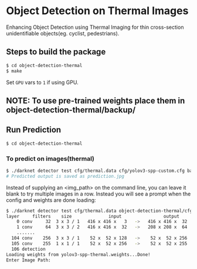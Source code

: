 # Object Detection on Thermal Images

Enhancing Object Detection using Thermal Imaging for thin cross-section unidentifiable objects(eg. cyclist, pedestrians).

## Steps to build the package

```bash
$ cd object-detection-thermal 
$ make
```
Set `GPU` vars to `1` if using GPU.

## NOTE: To use pre-trained weights place them in object-detection-thermal/backup/

## Run Prediction
```bash
$ cd object-detection-thermal
```
### To predict on images(thermal)
```bash
$ ./darknet detector test cfg/thermal.data cfg/yolov3-spp-custom.cfg backup/yolov3-spp-thermal.weights <img_path> -dont_show -out result.json 
# Predicted output is saved as prediction.jpg
```

Instead of supplying an <img_path> on the command line, you can leave it blank to try multiple images in a row. Instead you will see a prompt when the config and weights are done loading:
```bash
$ ./darknet detector test cfg/thermal.data object-detection-thermal/cfg/yolov3-spp-custom.cfg backup/yolov3-spp-thermal.weights -dont_show
layer     filters    size              input                output
    0 conv     32  3 x 3 / 1   416 x 416 x   3   ->   416 x 416 x  32  0.299 BFLOPs
    1 conv     64  3 x 3 / 2   416 x 416 x  32   ->   208 x 208 x  64  1.595 BFLOPs
    .......
  104 conv    256  3 x 3 / 1    52 x  52 x 128   ->    52 x  52 x 256  1.595 BFLOPs
  105 conv    255  1 x 1 / 1    52 x  52 x 256   ->    52 x  52 x 255  0.353 BFLOPs
  106 detection
Loading weights from yolov3-spp-thermal.weights...Done!
Enter Image Path:
```
